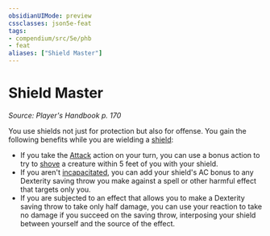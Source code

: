```yaml
---
obsidianUIMode: preview
cssclasses: json5e-feat
tags:
- compendium/src/5e/phb
- feat
aliases: ["Shield Master"]
---
```

# Shield Master
*Source: Player's Handbook p. 170*  

You use shields not just for protection but also for offense. You gain the following benefits while you are wielding a [shield](2.%20Mechanics/compendium/items/shield.md):

- If you take the [Attack](rules/actions.md#Attack) action on your turn, you can use a bonus action to try to [shove](rules/actions.md#shove) a creature within 5 feet of you with your shield.  
- If you aren't [incapacitated](rules/conditions.md#incapacitated), you can add your shield's AC bonus to any Dexterity saving throw you make against a spell or other harmful effect that targets only you.  
- If you are subjected to an effect that allows you to make a Dexterity saving throw to take only half damage, you can use your reaction to take no damage if you succeed on the saving throw, interposing your shield between yourself and the source of the effect.